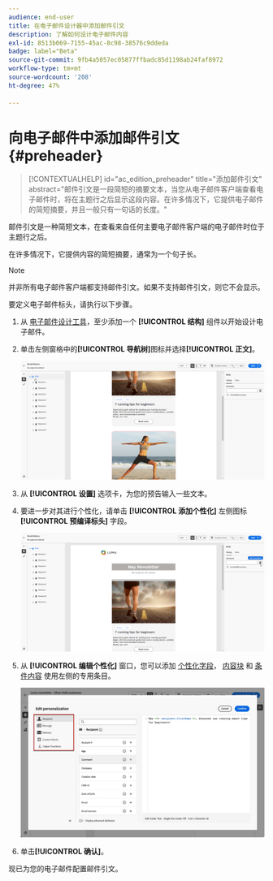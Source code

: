 ```yaml
---
audience: end-user
title: 在电子邮件设计器中添加邮件引文
description: 了解如何设计电子邮件内容
exl-id: 8513b069-7155-45ac-8c98-38576c9ddeda
badge: label="Beta"
source-git-commit: 9fb4a5057ec05877ffbadc85d1198ab24faf8972
workflow-type: tm+mt
source-wordcount: '208'
ht-degree: 47%

---
```


# 向电子邮件中添加邮件引文 {#preheader}

>[!CONTEXTUALHELP]
>id="ac_edition_preheader"
>title="添加邮件引文"
>abstract="邮件引文是一段简短的摘要文本，当您从电子邮件客户端查看电子邮件时，将在主题行之后显示这段内容。在许多情况下，它提供电子邮件的简短摘要，并且一般只有一句话的长度。"

邮件引文是一种简短文本，在查看来自任何主要电子邮件客户端的电子邮件时位于主题行之后。

在许多情况下，它提供内容的简短摘要，通常为一个句子长。

>[!NOTE]
>
>并非所有电子邮件客户端都支持邮件引文。如果不支持邮件引文，则它不会显示。

要定义电子邮件标头，请执行以下步骤。

1. 从 [电子邮件设计工具](create-email-content.md)，至少添加一个 **[!UICONTROL 结构]** 组件以开始设计电子邮件。

1. 单击左侧窗格中的&#x200B;**[!UICONTROL 导航树]**&#x200B;图标并选择&#x200B;**[!UICONTROL 正文]**。

   ![](assets/preheader_body.png)

1. 从 **[!UICONTROL 设置]** 选项卡，为您的预告输入一些文本。

1. 要进一步对其进行个性化，请单击 **[!UICONTROL 添加个性化]** 左侧图标 **[!UICONTROL 预编译标头]** 字段。

   ![](assets/preheader_body_settings.png)

1. 从 **[!UICONTROL 编辑个性化]** 窗口，您可以添加 [个性化字段](../personalization/personalize.md)， [内容块](../personalization/content-blocks.md) 和 [条件内容](../personalization/conditions.md) 使用左侧的专用条目。

   ![](assets/preheader_body_personalization.png)

1. 单击&#x200B;**[!UICONTROL 确认]**。

现已为您的电子邮件配置邮件引文。

